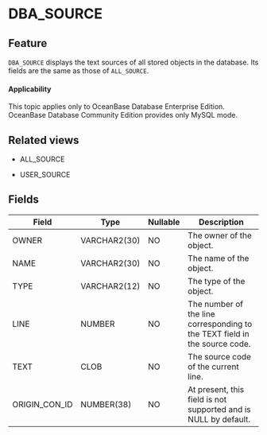 # DBA_SOURCE

## Feature

`DBA_SOURCE` displays the text sources of all stored objects in the database. Its fields are the same as those of `ALL_SOURCE`.

<main id="notice" >
    <h4>Applicability</h4>
    <p>This topic applies only to OceanBase Database Enterprise Edition. OceanBase Database Community Edition provides only MySQL mode. </p>
  </main>

## Related views

* ALL_SOURCE

* USER_SOURCE

## Fields

| **Field**     | **Type**     | **Nullable** | **Description**                                                            |
|---------------|--------------|--------------|----------------------------------------------------------------------------|
| OWNER         | VARCHAR2(30) | NO           | The owner of the object.                                                   |
| NAME          | VARCHAR2(30) | NO           | The name of the object.                                                    |
| TYPE          | VARCHAR2(12) | NO           | The type of the object.                                                    |
| LINE          | NUMBER       | NO           | The number of the line corresponding to the TEXT field in the source code. |
| TEXT          | CLOB         | NO           | The source code of the current line.                                       |
| ORIGIN_CON_ID | NUMBER(38)   | NO           | At present, this field is not supported and is NULL by default.            |
